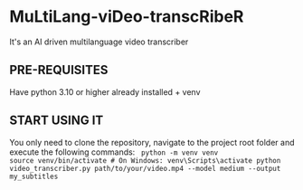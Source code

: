# MuLtiLang-viDeo-transcRibeR
It's an AI driven multilanguage video transcriber

## PRE-REQUISITES
Have python 3.10 or higher already installed + venv

## START USING IT
You only need to clone the repository, navigate to the project root folder and execute the following commands:
<code>
  python -m venv venv
  source venv/bin/activate  # On Windows: venv\Scripts\activate
  python video_transcriber.py path/to/your/video.mp4 --model medium --output my_subtitles
</code>


